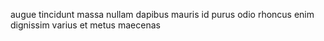 augue tincidunt massa nullam dapibus mauris id purus odio rhoncus enim dignissim varius et metus maecenas